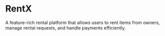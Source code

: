 # RentX
A feature-rich rental platform that allows users to rent items from owners, manage rental requests, and handle payments efficiently.
